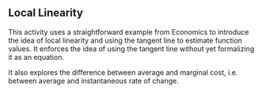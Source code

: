 ## Local Linearity

This activity uses a straightforward example from Economics to introduce the idea of local linearity and using the tangent line to estimate function values. It enforces the idea of using the tangent line without yet formalizing it as an equation.

It also explores the difference between average and marginal cost, i.e. between average and instantaneous rate of change.
